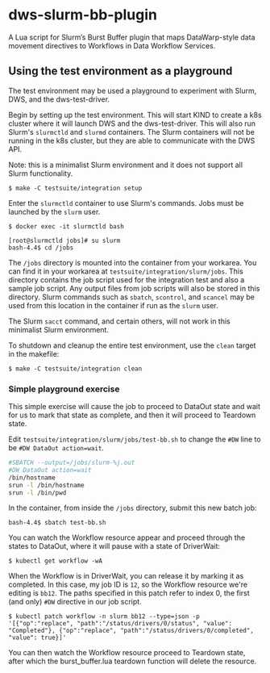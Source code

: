 # dws-slurm-bb-plugin
A Lua script for Slurm’s Burst Buffer plugin that maps DataWarp-style data movement directives to Workflows in Data Workflow Services.

## Using the test environment as a playground

The test environment may be used a playground to experiment with Slurm, DWS, and the dws-test-driver.

Begin by setting up the test environment.  This will start KIND to create a k8s cluster where it will launch DWS and the dws-test-driver.  This will also run Slurm's `slurmctld` and `slurmd` containers.  The Slurm containers will not be running in the k8s cluster, but they are able to communicate with the DWS API.

Note: this is a minimalist Slurm environment and it does not support all Slurm functionality.

```console
$ make -C testsuite/integration setup
```

Enter the `slurmctld` container to use Slurm's commands.  Jobs must be launched by the `slurm` user.

```console
$ docker exec -it slurmctld bash

[root@slurmctld jobs]# su slurm
bash-4.4$ cd /jobs
```

The `/jobs` directory is mounted into the container from your workarea.  You can find it in your workarea at `testsuite/integration/slurm/jobs`.  This directory contains the job script used for the integration test and also a sample job script.  Any output files from job scripts will also be stored in this directory.  Slurm commands such as `sbatch`, `scontrol`, and `scancel` may be used from this location in the container if run as the `slurm` user.

The Slurm `sacct` command, and certain others, will not work in this minimalist Slurm environment.

To shutdown and cleanup the entire test environment, use the `clean` target in the makefile:

```console
$ make -C testsuite/integration clean
```

### Simple playground exercise

This simple exercise will cause the job to proceed to DataOut state and wait for us to mark that state as complete, and then it will proceed to Teardown state.

Edit `testsuite/integration/slurm/jobs/test-bb.sh` to change the `#DW` line to be `#DW DataOut action=wait`.

```bash
#SBATCH --output=/jobs/slurm-%j.out
#DW DataOut action=wait
/bin/hostname
srun -l /bin/hostname
srun -l /bin/pwd
```

In the container, from inside the `/jobs` directory, submit this new batch job:

```console
bash-4.4$ sbatch test-bb.sh
```

You can watch the Workflow resource appear and proceed through the states to DataOut, where it will pause with a state of DriverWait:

```console
$ kubectl get workflow -wA
```

When the Workflow is in DriverWait, you can release it by marking it as completed.  In this case, my job ID is `12`, so the Workflow resource we're editing is `bb12`.  The paths specified in this patch refer to index 0, the first (and only) `#DW` directive in our job script.

```console
$ kubectl patch workflow -n slurm bb12 --type=json -p '[{"op":"replace", "path":"/status/drivers/0/status", "value": "Completed"}, {"op":"replace", "path":"/status/drivers/0/completed", "value": true}]'
```

You can then watch the Workflow resource proceed to Teardown state, after which the burst_buffer.lua teardown function will delete the resource.

